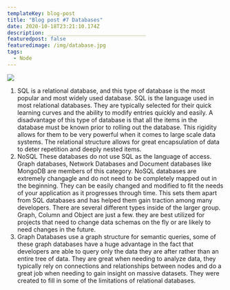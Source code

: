 ```yaml
---
templateKey: blog-post
title: "Blog post #7 Databases"
date: 2020-10-18T23:21:10.174Z
description: ________________________________
featuredpost: false
featuredimage: /img/database.jpg
tags:
  - Node
---
```

![](/img/database.jpg)

1. SQL is a relational database, and this type of database is the most popular and most widely used database. SQL is the language used in most relational databases. They are typically selected for their quick learning curves and the ability to modify entries quickly and easily. A disadvantage of this type of database is that all the items in the database must be known prior to rolling out the database. This rigidity allows for them to be very powerful when it comes to large scale data systems. The relational structure allows for great encapsulation of data to deter repetition and deeply nested items. 
2. NoSQL These databases do not use SQL as the language of access. Graph databases, Network Databases and Document databases like MongoDB are members of this category. NoSQL databases are extremely changagle and do not need to be completely mapped out in the beginning. They can be easily changed and modified to fit the needs of your application as it progresses through time. This sets them apart from SQL databases and has helped them gain traction among many developers. There are several different types inside of the larger group. Graph, Column and Object are just a few. they are best utilized for projects that need to change data schemas on the fly or are likely to need changes in the future. 
3. Graph Databases use a graph structure for semantic queries, some of these graph databases have a huge advantage in the fact that developers are able to query only the data they are after rather than an entire tree of data.  They are great when needing to analyze data, they typically rely on connections and relationships between nodes and do a great job when needing to gain insight on massive datasets. They were created to fill in some of the limitations of relational databases.